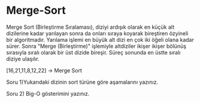 # Merge-Sort
Merge Sort (Birleştirme Sıralaması), diziyi ardışık olarak en küçük alt dizilerine kadar yarılayan sonra da onları sıraya koyarak bireştiren özyineli bir algoritmadır. Yarılama işlemi en büyük alt dizi en çok iki öğeli olana kadar sürer. Sonra "Merge (Birleştirme)" işlemiyle altdiziler ikişer ikişer bölünüş sırasıyla sıralı olarak bir üst dizide bireşir. Süreç sonunda en üstte sıralı diziye ulaşılır.

[16,21,11,8,12,22] -> Merge Sort

Soru 1)Yukarıdaki dizinin sort türüne göre aşamalarını yazınız.

Soru 2) Big-O gösterimini yazınız.
